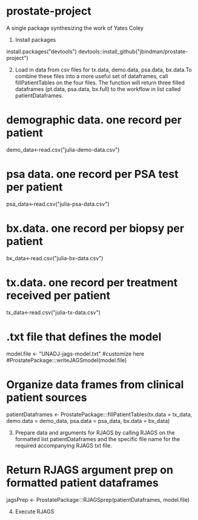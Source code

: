 # prostate-project
A single package synthesizing the work of Yates Coley

1. Install packages

install.packages("devtools")
devtools::install_github("jbindman/prostate-project") 

2. Load in data from csv files for tx.data, demo.data, psa.data, bx.data.To combine these files into a more useful set of dataframes, call fillPatientTables on the four files. The function will return three filled dataframes (pt.data, psa.data, bx.full) to the workflow in list called patientDataframes. 

# demographic data. one record per patient
demo_data<-read.csv("julia-demo-data.csv")
# psa data. one record per PSA test per patient
psa_data<-read.csv("julia-psa-data.csv")
# bx.data. one record per biopsy per patient
bx_data<-read.csv("julia-bx-data.csv")
# tx.data. one record per treatment received per patient
tx_data<-read.csv("julia-tx-data.csv")
# .txt file that defines the model
model.file <- "UNADJ-jags-model.txt" #customize here
#ProstatePackage:::writeJAGSmodel(model.file)

# Organize data frames from clinical patient sources
patientDataframes <- ProstatePackage:::fillPatientTables(tx.data = tx_data, demo.data = demo_data, psa.data = psa_data, bx.data = bx_data)


3. Prepare data and arguments for RJAGS by calling RJAGS on the formatted list patientDataframes and the specific file name for the required accompanying RJAGS txt file.

# Return RJAGS argument prep on formatted patient dataframes
jagsPrep <- ProstatePackage:::RJAGSprep(patientDataframes, model.file)

4. Execute RJAGS 
